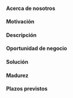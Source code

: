 #### Acerca de nosotros
#### Motivación
#### Descripción
#### Oportunidad de negocio
#### Solución
#### Madurez
#### **Plazos previstos**